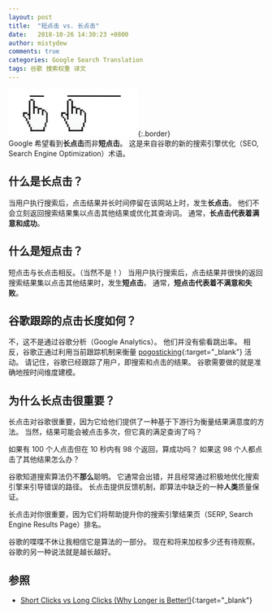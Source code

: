 ```yaml
---
layout: post
title:  "短点击 vs. 长点击"
date:   2018-10-26 14:30:23 +0800
author: mistydew
comments: true
categories: Google Search Translation
tags: 谷歌 搜索权重 译文
---
```

![short-clicks-vs-long-clicks](/images/translation/short-clicks-vs-long-clicks.png){:.border}<br>
Google 希望看到**长点击**而非**短点击**。
这是来自谷歌的新的搜索引擎优化（SEO, Search Engine Optimization）术语。

## 什么是长点击？

当用户执行搜索后，点击结果并长时间停留在该网站上时，发生**长点击**。
他们不会立刻返回搜索结果集以点击其他结果或优化其查询词。
通常，**长点击代表着满意和成功**。

## 什么是短点击？

短点击与长点击相反。（当然不是！）
当用户执行搜索后，点击结果并很快的返回搜索结果集以点击其他结果时，发生**短点击**。
通常，**短点击代表着不满意和失败**。

## 谷歌跟踪的点击长度如何？

不，这不是通过谷歌分析（Google Analytics）。
他们并没有偷看跳出率。
相反，谷歌正通过利用当前跟踪机制来衡量 [pogosticking](http://www.blindfiveyearold.com/search-pogosticking-and-seo){:target="_blank"} 活动。
请记住，谷歌已经跟踪了用户，即搜索和点击的结果。
谷歌需要做的就是准确地按时间维度建模。

## 为什么长点击很重要？

长点击对谷歌很重要，因为它给他们提供了一种基于下游行为衡量结果满意度的方法。
当然，结果可能会被点击多次，但它真的满足查询了吗？

如果有 100 个人点击但在 10 秒内有 98 个返回，算成功吗？
如果这 98 个人都点击了其他结果怎么办？

谷歌知道搜索算法仍不**那么**聪明。
它通常会出错，并且经常通过积极地优化搜索引擎来引导错误的路径。
长点击提供反馈机制，即算法中缺乏的一种**人类**质量保证。

长点击对你很重要，因为它们将帮助提升你的搜索引擎结果页（SERP, Search Engine Results Page）排名。

谷歌的喋喋不休让我相信它是算法的一部分。
现在和将来加权多少还有待观察。
谷歌的另一种说法就是越长越好。

## 参照

* [Short Clicks vs Long Clicks (Why Longer is Better!)](http://www.blindfiveyearold.com/short-clicks-versus-long-clicks){:target="_blank"}
